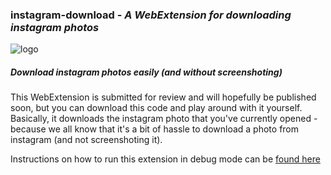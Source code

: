 ### **instagram-download** - *A WebExtension for downloading instagram photos*
![logo](https://github.com/TheAdnan/instagram-download/blob/master/icons/insta-48.png) 
##### Download instagram photos easily (and without screenshoting)

This WebExtension is submitted for review and will hopefully be published soon, but you can download this code and play around with it yourself. Basically, it downloads the instagram photo that you've currently opened - because we all know that it's a bit of hassle to download a photo from instagram (and not screenshoting it).

Instructions on how to run this extension in debug mode can be [found here](https://www.youtube.com/watch?v=cer9EUKegG4)
